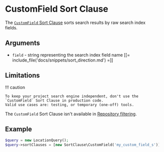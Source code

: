 # CustomField Sort Clause

The [`CustomField` Sort Clause](../../api/php_api/php_api_reference/classes/Ibexa-Contracts-Core-Repository-Values-Content-Query-SortClause-CustomField.html)
sorts search results by raw search index fields.

## Arguments

- `field` - string representing the search index field name
[[= include_file('docs/snippets/sort_direction.md') =]]

## Limitations

!!! caution

    To keep your project search engine independent, don't use the `CustomField` Sort Clause in production code.
    Valid use cases are: testing, or temporary (one-off) tools.

The `CustomField` Sort Clause isn't available in [Repository filtering](search_api.md#repository-filtering).

## Example

``` php
$query = new LocationQuery();
$query->sortClauses = [new SortClause\CustomField('my_custom_field_s')];
```
